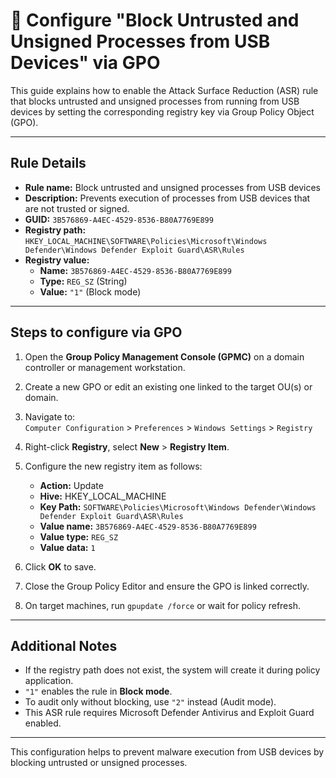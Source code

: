 # 🧰 Configure "Block Untrusted and Unsigned Processes from USB Devices" via GPO

This guide explains how to enable the Attack Surface Reduction (ASR) rule that blocks untrusted and unsigned processes from running from USB devices by setting the corresponding registry key via Group Policy Object (GPO).

---

## Rule Details

- **Rule name:** Block untrusted and unsigned processes from USB devices
- **Description:** Prevents execution of processes from USB devices that are not trusted or signed.
- **GUID:** `3B576869-A4EC-4529-8536-B80A7769E899`
- **Registry path:**  
  `HKEY_LOCAL_MACHINE\SOFTWARE\Policies\Microsoft\Windows Defender\Windows Defender Exploit Guard\ASR\Rules`
- **Registry value:**  
  - **Name:** `3B576869-A4EC-4529-8536-B80A7769E899`  
  - **Type:** `REG_SZ` (String)  
  - **Value:** `"1"` (Block mode)

---

## Steps to configure via GPO

1. Open the **Group Policy Management Console (GPMC)** on a domain controller or management workstation.

2. Create a new GPO or edit an existing one linked to the target OU(s) or domain.

3. Navigate to:  
   `Computer Configuration` > `Preferences` > `Windows Settings` > `Registry`

4. Right-click **Registry**, select **New** > **Registry Item**.

5. Configure the new registry item as follows:

   - **Action:** Update  
   - **Hive:** HKEY_LOCAL_MACHINE  
   - **Key Path:** `SOFTWARE\Policies\Microsoft\Windows Defender\Windows Defender Exploit Guard\ASR\Rules`  
   - **Value name:** `3B576869-A4EC-4529-8536-B80A7769E899`  
   - **Value type:** `REG_SZ`  
   - **Value data:** `1`

6. Click **OK** to save.

7. Close the Group Policy Editor and ensure the GPO is linked correctly.

8. On target machines, run `gpupdate /force` or wait for policy refresh.

---

## Additional Notes

- If the registry path does not exist, the system will create it during policy application.
- `"1"` enables the rule in **Block mode**.
- To audit only without blocking, use `"2"` instead (Audit mode).
- This ASR rule requires Microsoft Defender Antivirus and Exploit Guard enabled.

---

This configuration helps to prevent malware execution from USB devices by blocking untrusted or unsigned processes.


